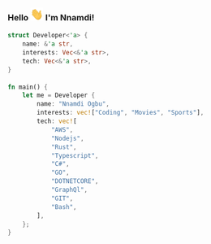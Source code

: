 

### Hello <img src="https://github.com/Andy-Python-Programmer/Andy-Python-Programmer/blob/master/hello.gif" height="25px"> I'm Nnamdi!






```rust
struct Developer<'a> {
    name: &'a str,
    interests: Vec<&'a str>,
    tech: Vec<&'a str>,
}

fn main() {
    let me = Developer {
        name: "Nnamdi Ogbu",
        interests: vec!["Coding", "Movies", "Sports"],
        tech: vec![
            "AWS",
            "Nodejs",
            "Rust",
            "Typescript",
            "C#",
            "GO",
            "DOTNETCORE",
            "GraphQl",
            "GIT",
            "Bash",
        ],
    };
}

```

